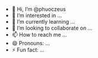- 👋 Hi, I’m @phuoczeus
- 👀 I’m interested in ...
- 🌱 I’m currently learning ...
- 💞️ I’m looking to collaborate on ...
- 📫 How to reach me ...
- 😄 Pronouns: ...
- ⚡ Fun fact: ...

<!---
phuoczeus/phuoczeus is a ✨ special ✨ repository because its `README.md` (this file) appears on your GitHub profile.
You can click the Preview link to take a look at your changes.
--->
